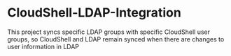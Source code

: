 # CloudShell-LDAP-Integration
This project syncs specific LDAP groups with specific CloudShell user groups, so CloudShell and LDAP remain synced when there are changes to user information in LDAP
